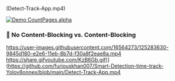(Detect-Track-App.mp4)

[![Demo CountPages alpha](https://share.gifyoutube.com/KzB6Gb.gif)](https://github.com/furiouskhan007/Smart-Detection-time-track-Yolov8onnex/blob/main/Detect-Track-App.mp4)

### 🙅 No Content-Blocking vs. Content-Blocking
https://user-images.githubusercontent.com/16564273/125283630-9845d180-e2e6-11eb-8b7d-f30a8f2eae8a.mp4
https://share.gifyoutube.com/KzB6Gb.gif)](https://github.com/furiouskhan007/Smart-Detection-time-track-Yolov8onnex/blob/main/Detect-Track-App.mp4

